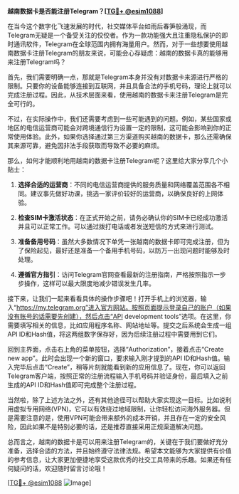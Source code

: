 **越南数据卡是否能注册Telegram？[[TG💪+ @esim1088](https://t.me/s/esim1088)]**

在当今这个数字化飞速发展的时代，社交媒体平台如雨后春笋般涌现，而Telegram无疑是一个备受关注的佼佼者。作为一款功能强大且注重隐私保护的即时通讯软件，Telegram在全球范围内拥有海量用户。然而，对于一些想要使用越南数据卡注册Telegram的朋友来说，可能会心存疑虑：越南的数据卡真的能够用来注册Telegram吗？

首先，我们需要明确一点，那就是Telegram本身并没有对数据卡来源进行严格的限制。只要你的设备能够连接到互联网，并且具备合法的手机号码，理论上就可以完成注册过程。因此，从技术层面来看，使用越南的数据卡来注册Telegram是完全可行的。

不过，在实际操作中，我们还需要考虑到一些可能遇到的问题。例如，某些国家或地区的电信运营商可能会对跨境通信行为设置一定的限制，这可能会影响到你的正常使用体验。此外，如果你选择通过第三方渠道购买越南的数据卡，那么还需确保其来源可靠，避免因非法手段获取而导致不必要的麻烦。

那么，如何才能顺利地用越南的数据卡注册Telegram呢？这里给大家分享几个小贴士：

1. **选择合适的运营商**：不同的电信运营商提供的服务质量和网络覆盖范围各不相同。建议事先做好功课，挑选一家评价较好的运营商，以确保良好的上网体验。
   
2. **检查SIM卡激活状态**：在正式开始之前，请务必确认你的SIM卡已经成功激活并且可以正常工作。可以通过拨打电话或者发送短信的方式来进行测试。

3. **准备备用号码**：虽然大多数情况下单凭一张越南的数据卡即可完成注册，但为了保险起见，最好还是准备一个备用手机号码，以防万一出现问题时能够及时处理。

4. **遵循官方指引**：访问Telegram官网查看最新的注册指南，严格按照指示一步步操作，这样可以最大限度地减少错误发生几率。

接下来，让我们一起来看看具体的操作步骤吧！打开手机上的浏览器，输入“https://my.telegram.org”进入官方网站。按照页面提示登录自己的账户（如果没有账号的话需要先创建），然后点击“API development tools”选项。在这里，你需要填写相关的信息，比如应用程序名称、网站地址等。提交之后系统会生成一组API ID和Hash值，将这两组数字保存好，因为后续注册过程中需要用到它们。

回到主界面，点击右上角的菜单按钮，选择“Authorization”，接着点击“Create new app”。此时会出现一个新的窗口，要求输入刚才提到的API ID和Hash值。输入完毕后点击“Create”，稍等片刻就能看到新的应用信息了。现在，你可以返回Telegram客户端，按照正常的注册流程输入手机号码并验证身份，最后填入之前生成的API ID和Hash值即可完成整个注册过程。

当然啦，除了上述方法之外，还有其他途径可以帮助大家实现这一目标。比如说利用虚拟专用网络(VPN)，它可以有效绕过地域限制，让你轻松访问海外服务器。但是需要注意的是，使用VPN可能会带来额外的成本开销，并且存在一定的安全风险，因此如果不是特别必要的话，还是推荐直接采用正规渠道解决问题。

总而言之，越南的数据卡是可以用来注册Telegram的，关键在于我们要做好充分准备，选择合适的方法，并且始终遵守法律法规。希望本文能够为大家提供有价值的参考信息，让大家更加便捷地享受这款优秀的社交工具带来的乐趣。如果还有任何疑问的话，欢迎随时留言讨论哦！

[[TG💪+ @esim1088](https://t.me/s/esim1088) ![Image](https://i.postimg.cc/4NQfJmqS/Snipaste-2025-05-13-00-14-12.png)]